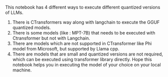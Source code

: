 This notebook has 4 different ways to execute different quantized versions of LLMs.
1. There is CTransformers way along with langchain to execute the GGUF quantized models.
2. There is some models (like : MPT-7B) that needs to be executed with Ctransformer but not with Langchain.
3. There are models which are not supported in CTransformer like Phi model from Microsoft, but supported by Llama cpp.
4. There are models that are small and quantized versions are not required, which can be executed using transformer library directly.
Hope this notebook helps you in executing the model of your choice on your local machine.
